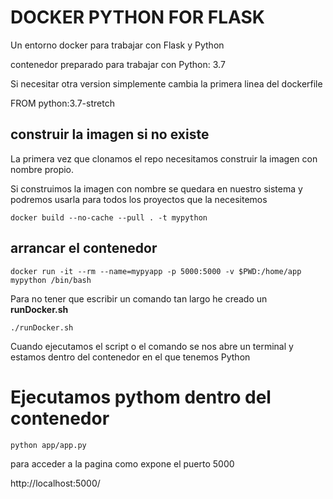 # DOCKER PYTHON FOR FLASK

Un entorno docker para trabajar con Flask y Python

contenedor preparado para trabajar con Python: 3.7

Si necesitar otra version simplemente cambia la primera linea del dockerfile

FROM python:3.7-stretch

## construir la imagen si no existe

La primera vez que clonamos el repo necesitamos construir la imagen con nombre propio.

Si construimos la imagen con nombre se quedara en nuestro sistema y podremos usarla para todos los proyectos que la necesitemos

    docker build --no-cache --pull . -t mypython

## arrancar el contenedor

    docker run -it --rm --name=mypyapp -p 5000:5000 -v $PWD:/home/app mypython /bin/bash

Para no tener que escribir un comando tan largo he creado un **runDocker.sh**

    ./runDocker.sh

Cuando ejecutamos el script o el comando se nos abre un terminal y estamos dentro del contenedor en el que tenemos Python

# Ejecutamos pythom dentro del contenedor

    python app/app.py

para acceder a la pagina como expone el puerto 5000

http://localhost:5000/
